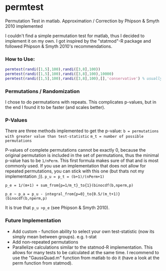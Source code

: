 # permtest
Permutation Test in matlab. Approximation / Correction by Phipson &amp; Smyth 2010 implemented

I couldn't find a simple permutation test for matlab, thus I decided to implement it on my own. I got inspired by the "statmod"-R package and followed Phipson & Smyth 2010's recommendations.


### How to Use:
```matlab
permtest(randi([1,5],100),randi([3,8],100))
permtest(randi([1,5],100),randi([3,8],100),10000)
permtest(randi([1,5],100),randi([3,8],100),[],'conservative') % usually the fastest implementation
```

### Permutations / Randomization
I chose to do permutations with repeats. This complicates p-values, but in the end I found it to be faster (and scales better).

### P-Values
There are three methods implemented to get the p-value:
`b = permutations with greater value than test-statistic`
`m_t = number of possible permutations`

P-values of complete permutations cannot be exactly 0, because the original permutation is included in the set of permutations, thus the minimal p-value has to be `1/nPerm`. This first formula makes sure of that and is most commonly used. If you use an implementation that does not allow for repeated permutations, you can stick with this one (but thats not my implementation ;)).
`p_u = p_t = (b+1)/(nPerm+1)`

`p_e = 1/(m+1) + sum_from{p=1/m_t}_to{1}(binocdf(b,nperm,p)`

`p_e ~ p_a = p_u - integral_from{p=0}_to{0.5/(m_t+1)}(binocdf(b,nperm,p)`

It is true that `p_u >p_e` (see Phipson & Smyth 2010).


### Future Implementation

- Add custom - function ability to select your own test-statistic (now its simply mean between groups). e.g. t-stat
- Add non-repeated permutations
- Parallelize calculations similar to the statmod-R implementation. This allows for many tests to be calculated at the same time. I recommend to use the "GaussQuad.m" function from matlab to do it (have a look at the perm function from statmod).
